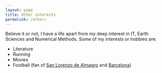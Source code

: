```yaml
---
layout: page
title: Other interests
permalink: /other/
---
```


Believe it or not, I have a life apart from my deep interest in IT, Earth Sciences and Numerical Methods.
Some of my interests or hobbies are:

* Literature
* Running
* Movies
* Football (fan of [San Lorenzo de Almagro](CASLA) and [Barcelona](FCB))

[CASLA]:      http://sanlorenzo.com.ar
[FCB]:        http://fcbarcelona.es
